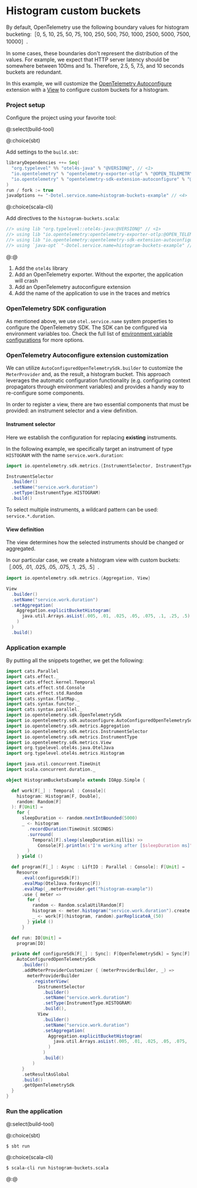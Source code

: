 # Histogram custom buckets

By default, OpenTelemetry use the following boundary values for histogram
bucketing:［0, 5, 10, 25, 50, 75, 100, 250, 500, 750, 1000, 2500, 5000, 7500, 10000］.

In some cases, these boundaries don't represent the distribution of the values. For example, we expect that HTTP server
latency should be somewhere between 100ms and 1s. Therefore, 2.5, 5, 7.5, and 10 seconds buckets are redundant.

In this example, we will
customize the [OpenTelemetry Autoconfigure](https://opentelemetry.io/docs/instrumentation/java/manual/#auto-configuration)
extension with a [View](https://opentelemetry.io/docs/instrumentation/java/manual/#views) to configure custom buckets
for a histogram.

### Project setup

Configure the project using your favorite tool:

@:select(build-tool)

@:choice(sbt)

Add settings to the `build.sbt`:

```scala
libraryDependencies ++= Seq(
  "org.typelevel" %% "otel4s-java" % "@VERSION@", // <1>
  "io.opentelemetry" % "opentelemetry-exporter-otlp" % "@OPEN_TELEMETRY_VERSION@" % Runtime, // <2>
  "io.opentelemetry" % "opentelemetry-sdk-extension-autoconfigure" % "@OPEN_TELEMETRY_VERSION@" % Runtime // <3>
)
run / fork := true
javaOptions += "-Dotel.service.name=histogram-buckets-example" // <4>
```

@:choice(scala-cli)

Add directives to the `histogram-buckets.scala`:

```scala
//> using lib "org.typelevel::otel4s-java:@VERSION@" // <1>
//> using lib "io.opentelemetry:opentelemetry-exporter-otlp:@OPEN_TELEMETRY_VERSION@" // <2>
//> using lib "io.opentelemetry:opentelemetry-sdk-extension-autoconfigure:@OPEN_TELEMETRY_VERSION@" // <3>
//> using `java-opt` "-Dotel.service.name=histogram-buckets-example" // <4>
```

@:@

1) Add the `otel4s` library  
2) Add an OpenTelemetry exporter. Without the exporter, the application will crash  
3) Add an OpenTelemetry autoconfigure extension  
4) Add the name of the application to use in the traces and metrics

### OpenTelemetry SDK configuration

As mentioned above, we use `otel.service.name` system properties to configure the OpenTelemetry SDK.
The SDK can be configured via environment variables too. Check the full list
of [environment variable configurations](https://github.com/open-telemetry/opentelemetry-java/blob/main/sdk-extensions/autoconfigure/README.md)
for more options.

### OpenTelemetry Autoconfigure extension customization

We can utilize `AutoConfiguredOpenTelemetrySdk.builder` to customize the `MeterProvider` and, as the result, a histogram
bucket. This approach leverages the automatic configuration functionality (e.g. configuring context propagators through
environment variables) and provides a handy way to re-configure some components.

In order to register a view, there are two essential components that must be provided: an instrument selector and a view
definition.

#### Instrument selector

Here we establish the configuration for replacing **existing** instruments.

In the following example, we specifically target an instrument of type `HISTOGRAM` with the
name `service.work.duration`:

```scala mdoc:silent
import io.opentelemetry.sdk.metrics.{InstrumentSelector, InstrumentType}

InstrumentSelector
  .builder()
  .setName("service.work.duration")
  .setType(InstrumentType.HISTOGRAM)
  .build()
```

To select multiple instruments, a wildcard pattern can be used: `service.*.duration`.

#### View definition

The view determines how the selected instruments should be changed or aggregated.

In our particular case, we create a histogram view with custom buckets:［.005, .01, .025, .05, .075, .1, .25, .5］.

```scala mdoc:silent
import io.opentelemetry.sdk.metrics.{Aggregation, View}

View
  .builder()
  .setName("service.work.duration")
  .setAggregation(
    Aggregation.explicitBucketHistogram(
      java.util.Arrays.asList(.005, .01, .025, .05, .075, .1, .25, .5)
    )
  )
  .build()
```

### Application example

By putting all the snippets together, we get the following:

```scala mdoc:silent:reset
import cats.Parallel
import cats.effect._
import cats.effect.kernel.Temporal
import cats.effect.std.Console
import cats.effect.std.Random
import cats.syntax.flatMap._
import cats.syntax.functor._
import cats.syntax.parallel._
import io.opentelemetry.sdk.OpenTelemetrySdk
import io.opentelemetry.sdk.autoconfigure.AutoConfiguredOpenTelemetrySdk
import io.opentelemetry.sdk.metrics.Aggregation
import io.opentelemetry.sdk.metrics.InstrumentSelector
import io.opentelemetry.sdk.metrics.InstrumentType
import io.opentelemetry.sdk.metrics.View
import org.typelevel.otel4s.java.OtelJava
import org.typelevel.otel4s.metrics.Histogram

import java.util.concurrent.TimeUnit
import scala.concurrent.duration._

object HistogramBucketsExample extends IOApp.Simple {

  def work[F[_] : Temporal : Console](
    histogram: Histogram[F, Double], 
    random: Random[F]
  ): F[Unit] =
    for {
      sleepDuration <- random.nextIntBounded(5000)
      _ <- histogram
        .recordDuration(TimeUnit.SECONDS)
        .surround(
          Temporal[F].sleep(sleepDuration.millis) >>
            Console[F].println(s"I'm working after [$sleepDuration ms]")
        )
    } yield ()

  def program[F[_] : Async : LiftIO : Parallel : Console]: F[Unit] =
    Resource
      .eval(configureSdk[F])
      .evalMap(OtelJava.forAsync[F])
      .evalMap(_.meterProvider.get("histogram-example"))
      .use { meter =>
        for {
          random <- Random.scalaUtilRandom[F]
          histogram <- meter.histogram("service.work.duration").create
          _ <- work[F](histogram, random).parReplicateA_(50)
        } yield ()
      }

  def run: IO[Unit] =
    program[IO]

  private def configureSdk[F[_] : Sync]: F[OpenTelemetrySdk] = Sync[F].delay {
    AutoConfiguredOpenTelemetrySdk
      .builder()
      .addMeterProviderCustomizer { (meterProviderBuilder, _) =>
        meterProviderBuilder
          .registerView(
            InstrumentSelector
              .builder()
              .setName("service.work.duration")
              .setType(InstrumentType.HISTOGRAM)
              .build(),
            View
              .builder()
              .setName("service.work.duration")
              .setAggregation(
                Aggregation.explicitBucketHistogram(
                  java.util.Arrays.asList(.005, .01, .025, .05, .075, .1, .25, .5)
                )
              )
              .build()
          )
      }
      .setResultAsGlobal
      .build()
      .getOpenTelemetrySdk
  }
}
```

### Run the application

@:select(build-tool)

@:choice(sbt)

```shell
$ sbt run
```

@:choice(scala-cli)

```shell
$ scala-cli run histogram-buckets.scala
```

@:@
